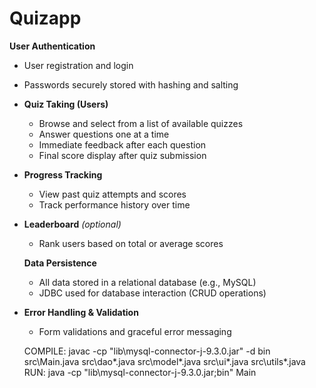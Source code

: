# Quizapp
**User Authentication**
  - User registration and login
  - Passwords securely stored with hashing and salting

- **Quiz Taking (Users)**
  - Browse and select from a list of available quizzes
  - Answer questions one at a time
  - Immediate feedback after each question
  - Final score display after quiz submission

- **Progress Tracking**
  - View past quiz attempts and scores
  - Track performance history over time

- **Leaderboard** *(optional)*
  - Rank users based on total or average scores
 
  **Data Persistence**
  - All data stored in a relational database (e.g., MySQL)
  - JDBC used for database interaction (CRUD operations)

- **Error Handling & Validation**
  - Form validations and graceful error messaging
 
  COMPILE: javac -cp "lib\mysql-connector-j-9.3.0.jar" -d bin src\Main.java src\dao\*.java src\model\*.java src\ui\*.java src\utils\*.java
  RUN: java -cp "lib\mysql-connector-j-9.3.0.jar;bin" Main
